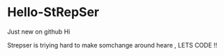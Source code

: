 # Hello-StRepSer
Just new on github
Hi

Strepser is triying hard to make somchange around heare , 
LETS CODE !!
